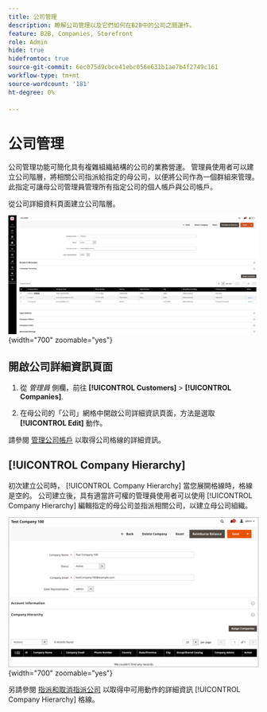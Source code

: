 ```yaml
---
title: 公司管理
description: 瞭解公司管理以及它們如何在B2B中的公司之間運作。
feature: B2B, Companies, Storefront
role: Admin
hide: true
hidefromtoc: true
source-git-commit: 6ec075d9cbce41ebc056e631b1ae7b4f2749c161
workflow-type: tm+mt
source-wordcount: '181'
ht-degree: 0%

---
```



# 公司管理

公司管理功能可簡化具有複雜組織結構的公司的業務營運。 管理員使用者可以建立公司階層，將相關公司指派給指定的母公司，以便將公司作為一個群組來管理。 此指定可讓母公司管理員管理所有指定公司的個人帳戶與公司帳戶。

從公司詳細資料頁面建立公司階層。

![公司格線](./assets/company-detail-view.png){width="700" zoomable="yes"}

## 開啟公司詳細資訊頁面

1. 從 _管理員_ 側欄，前往 **[!UICONTROL Customers]** > **[!UICONTROL Companies]**.

1. 在母公司的「公司」網格中開啟公司詳細資訊頁面，方法是選取 **[!UICONTROL Edit]** 動作。

請參閱 [管理公司帳戶](account-company-manage.md) 以取得公司格線的詳細資訊。

## [!UICONTROL Company Hierarchy]

初次建立公司時， [!UICONTROL Company Hierarchy] 當您展開格線時，格線是空的。 公司建立後，具有適當許可權的管理員使用者可以使用 [!UICONTROL Company Hierarchy] 編輯指定的母公司並指派相關公司，以建立母公司組織。

![公司階層格線](./assets/company-hierarchy-grid.png){width="700" zoomable="yes"}

另請參閱 [指派和取消指派公司](assign-companies.md) 以取得中可用動作的詳細資訊 [!UICONTROL Company Hierarchy] 格線。
